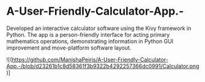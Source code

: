 # A-User-Friendly-Calculator-App.-
Developed an interactive calculator software using the Kivy framework in Python. The app is a person-friendly interface for acting primary mathematics operations, demonstrating information in Python GUI improvement and move-platform software layout.

![(https://github.com/ManishaPeiris/A-User-Friendly-Calculator-App.-/blob/d23261b1c8d58361f3b9322b4292257366dc0991/Calculator.png)]
